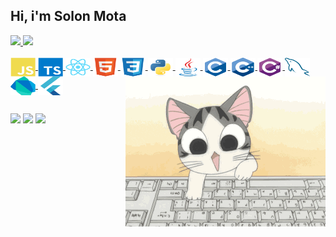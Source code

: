 ##
<h2>Hi, i'm Solon Mota</h2>
<div>
  <a href=https://github.com/SolonMota1234">
  <img height="180em" src="https://github-readme-stats.vercel.app/api?username=SolonMota1234&show_icons=false&theme=dark&include_all_commits=true&count_private=true"/>
  <img height="180em" src="https://github-readme-stats.vercel.app/api/top-langs/?username=SolonMota1234&layout=compact&langs_count=16&theme=dark"/>   
</div>
<div style=display:inline_block><br>
  <img align="center" alt="Solon-Js" height="30" width="40" src="https://raw.githubusercontent.com/devicons/devicon/master/icons/javascript/javascript-plain.svg">
  <img align="center" alt="Solon-Ts" height="30" width="40" src="https://raw.githubusercontent.com/devicons/devicon/master/icons/typescript/typescript-plain.svg">
  <img align="center" alt="Solon-React" height="30" width="40" src="https://raw.githubusercontent.com/devicons/devicon/master/icons/react/react-original.svg">
  <img align="center" alt="Solon-HTML" height="30" width="40" src="https://raw.githubusercontent.com/devicons/devicon/master/icons/html5/html5-original.svg">
  <img align="center" alt="Solon-CSS" height="30" width="40" src="https://raw.githubusercontent.com/devicons/devicon/master/icons/css3/css3-original.svg">
  <img align="center" alt="Solon-Python" height="30" width="40" src="https://raw.githubusercontent.com/devicons/devicon/master/icons/python/python-original.svg">
  <img align="center" alt="Solon-Java" height="30" width="40" src="https://raw.githubusercontent.com/devicons/devicon/master/icons/java/java-original.svg">
  <img align="center" alt="Solon-C" height="30" width="40" src="https://raw.githubusercontent.com/devicons/devicon/master/icons/c/c-original.svg">
  <img align="center" alt="Solon-C++" height="30" width="40" src="https://raw.githubusercontent.com/devicons/devicon/master/icons/cplusplus/cplusplus-original.svg">
  <img align="center" alt="Solon-C#" height="30" width="40" src="https://raw.githubusercontent.com/devicons/devicon/master/icons/csharp/csharp-original.svg">
  <img align="center" alt="Solon-MySql" height="30" width="40" src="https://raw.githubusercontent.com/devicons/devicon/master/icons/mysql/mysql-original.svg">
  <img align="center" alt="Solon-MySql" height="30" width="40" src="https://raw.githubusercontent.com/devicons/devicon/master/icons/dart/dart-original.svg">
  <img align="center" alt="Solon-MySql" height="30" width="40" src="https://raw.githubusercontent.com/devicons/devicon/master/icons/flutter/flutter-original.svg">
  <img align="right" alt="gif" src="https://github.com/WictorDalbosco/WictorDalbosco/blob/main/giphy.gif">
</div>

##
<div>
  <a href="https://www.linkedin.com/in/solon-correia-mota-silva-a5a141180/" target="_blank"><img src="https://img.shields.io/badge/-linkedin-%230077B5?style=for-the-badge&logo=linkedin&logoColor=white" target="_blank"></a>
  <a href="mailto:sollonmota@gmail.com"><img src="https://img.shields.io/badge/-Gmail-%23333?style=for-the-badge&logo=gmail&logoColor=white" target="_blank"></a>
  <a href="https://www.instagram.com/in/solon.mota/" target="_blank"><img src="https://img.shields.io/badge/-Instagram-%23E4405F?style=for-the-badge&logo=instagram&logoColor=white" target="_blank"></a>
</div>

<!---
SolonMota1234/SolonMota1234 is a ✨ special ✨ repository because its `README.md` (this file) appears on your GitHub profile.
You can click the Preview link to take a look at your changes.
--->
